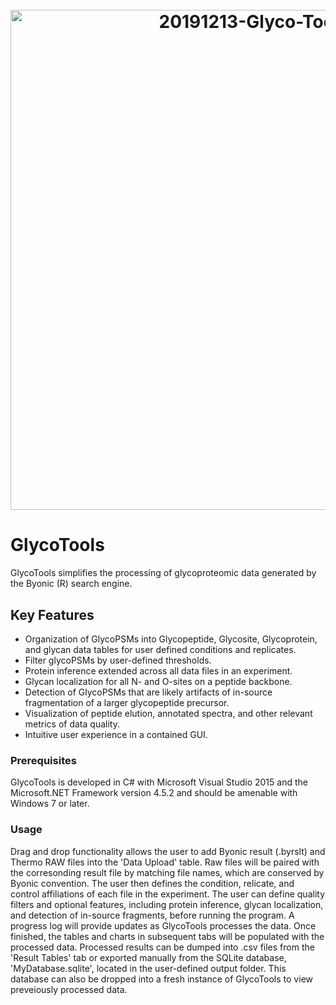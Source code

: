 <h1 align="center">
  <br>
    <a><img src="https://i.ibb.co/d7bf9vn/20191213-Glyco-Tools-11.png" alt="20191213-Glyco-Tools-11" border="0" width = "800"></a>
  <br>
</h1>

# GlycoTools

GlycoTools simplifies the processing of glycoproteomic data generated by the Byonic (R) search engine.

## Key Features

* Organization of GlycoPSMs into Glycopeptide, Glycosite, Glycoprotein, and glycan data tables for user defined conditions and replicates. 
* Filter glycoPSMs by user-defined thresholds.
* Protein inference extended across all data files in an experiment.
* Glycan localization for all N- and O-sites on a peptide backbone.
* Detection of GlycoPSMs that are likely artifacts of in-source fragmentation of a larger glycopeptide precursor.
* Visualization of peptide elution, annotated spectra, and other relevant metrics of data quality.
* Intuitive user experience in a contained GUI.

### Prerequisites

GlycoTools is developed in C# with Microsoft Visual Studio 2015 and the Microsoft.NET Framework version 4.5.2 and should be amenable with Windows 7 or later.

### Usage

Drag and drop functionality allows the user to add Byonic result (.byrslt) and Thermo RAW files into the 'Data Upload' table. Raw files will be paired with the corresonding result file by matching file names, which are conserved by Byonic convention. The user then defines the condition, relicate, and control affiliations of each file in the experiment. The user can define quality filters and optional features, including protein inference, glycan localization, and detection of in-source fragments, before running the program. A progress log will provide updates as GlycoTools processes the data. Once finished, the tables and charts in subsequent tabs will be populated with the processed data. Processed results can be dumped into .csv files from the 'Result Tables' tab or exported manually from the SQLite database, 'MyDatabase.sqlite', located in the user-defined output folder. This database can also be dropped into a fresh instance of GlycoTools to view preveiously processed data. 
